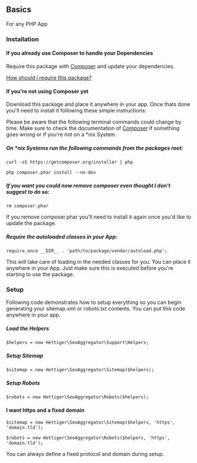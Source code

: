 ## Basics

For any PHP App

### Installation

#### If you already use Composer to handle your Dependencies

Require this package with [Composer](https://getcomposer.org) and update your dependencies.

[How should i require this package?](/../readme.md#require-with-composer--current-suggestion)

#### If you're not using Composer yet

Download this package and place it anywhere in your app. Once thats done you'll need to install it following these simple instructions:

Please be aware that the following terminal commands could change by time. Make sure to check the documentation of
[Composer](https://getcomposer.org) if something goes wrong or if you're not on a *nix System.

##### On *nix Systems run the following commands from the packages root:

    curl -sS https://getcomposer.org/installer | php

    php composer.phar install --no-dev

##### If you want you could now remove composer even thought I don't suggest to do so:

    rm composer.phar
    
If you remove composer.phar you'll need to install it again once you'd like to update the package.

##### Require the autoloaded classes in your App:

	require_once __DIR__ . 'path/to/package/vendor/autoload.php';

This will take care of loading in the needed classes for you. You can place it anywhere in your App. Just make sure this is executed before you're starting to use the package.

### Setup

Following code demonstrates how to setup everything so you can begin generating your sitemap.xml or robots.txt contents.
You can put this code anywhere in your app.

##### Load the Helpers

    $helpers = new Hettiger\SeoAggregator\Support\Helpers;

##### Setup Sitemap

    $sitemap = new Hettiger\SeoAggregator\Sitemap($helpers);

##### Setup Robots

    $robots = new Hettiger\SeoAggregator\Robots($helpers);
    
#### I want https and a fixed domain

	$sitemap = new Hettiger\SeoAggregator\Sitemap($helpers, 'https', 'domain.tld');
	
	$robots = new Hettiger\SeoAggregator\Robots($helpers, 'https', 'domain.tld');
	
You can always define a fixed protocol and domain during setup.
